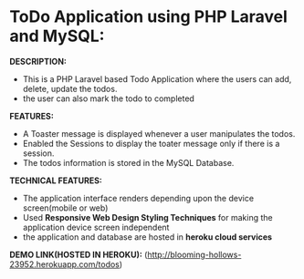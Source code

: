 # ToDo Application using PHP Laravel and MySQL:

**DESCRIPTION:** 
  - This is a PHP Laravel based Todo Application where the users can add, delete, update the todos.
  - the user can also mark the todo to completed
  
**FEATURES:**
 - A Toaster message is displayed whenever a user manipulates the todos.
 - Enabled the Sessions to display the toater message only if there is a session.
 - The todos information is stored in the MySQL Database.
      

**TECHNICAL FEATURES:**

   - The application interface renders depending upon the device screen(mobile or web)
   - Used **Responsive Web Design Styling Techniques** for making the application device screen independent 
   - the application and database are hosted in **heroku cloud services**
 
**DEMO LINK(HOSTED IN HEROKU):**
 (http://blooming-hollows-23952.herokuapp.com/todos)
